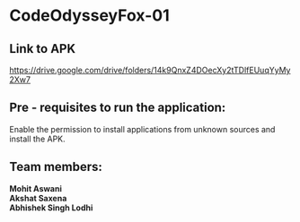 # CodeOdysseyFox-01

## Link to APK
https://drive.google.com/drive/folders/14k9QnxZ4DOecXy2tTDlfEUuqYyMy2Xw7

## Pre - requisites to run the application:
Enable the permission to install applications from unknown sources and install the APK.

## Team members:
<div><b>Mohit Aswani</b></div> 
<div><b>Akshat Saxena</b></div> 
<div><b>Abhishek Singh Lodhi</b></div> 

